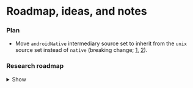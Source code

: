 # Roadmap, ideas, and notes

### Plan

- Move `androidNative` intermediary source set to inherit from the `unix` source
  set instead of `native` (breaking change; [1](https://github.com/05nelsonm/gradle-kmp-configuration-plugin/blob/master/CHANGELOG.md#version-020-2024-02-25), [2](https://github.com/05nelsonm/gradle-kmp-configuration-plugin/pull/43)).

### Research roadmap

<details>
  <summary>Show</summary>

* Save known versions of deps and tools to use by default (the whole toml file?)
* [Gradle Plugin TestKit](https://github.com/autonomousapps/dependency-analysis-gradle-plugin/tree/main/testkit) ([Docs](https://docs.gradle.org/current/userguide/test_kit.html))
* https://github.com/square/radiography
* https://github.com/JetBrains-Research/reflekt
* https://github.com/mikepenz/AboutLibraries
* https://github.com/gradle/gradle/issues/26091#issuecomment-1798137734
* https://github.com/BenWoodworth/Parameterize
* Set JDK release for kotlin compilation safety (`-Xjdk-release=`)
* Detekt rules
  * Enable more rules aside from baseline
  * https://github.com/hbmartin/hbmartin-detekt-rules
  * https://github.com/woltapp/arrow-detekt-rules
  * https://detekt.dev/docs/rules/libraries/
  * https://detekt.dev/docs/rules/ruleauthors
  * https://github.com/topics/detekt-rules
  * https://detekt.dev/marketplace
    * https://detekt.dev/marketplace/#unpublished
  * Custom detekt/lint rules
    * Warn on nutable (var) fields in data classes or beans.
    * Warn on data classes overall (public api, android app, etc.)
    * По гайдлайнам если есть хоть 1 именованный параметр нужно все именовать
    * Бед практис передавать мьютбл (collection, etc.) в параметрах
  * Create detekt rules for Gradle plugins best practices
    * e.g., not to use `org.gradle.api.tasks.TaskCollection.matching`, `findByName`, etc. when `named` or `withType`
      is enough (don't early create tasks).
      * https://github.com/gmazzo/gradle-buildconfig-plugin/commit/a21a8b9
    * e.g., a task must not use any Project objects at execution time.
    * Also, warn on any `org.gradle.internal` usage because its is internal API.
    * https://docs.gradle.org/8.5/userguide/configuration_cache.html#config_cache:requirements
    * https://marcelkliemannel.com/articles/2022/common-gradle-plugin-mistakes-and-good-practices/
* Linting
  * https://github.com/jeremymailen/kotlinter-gradle
  * https://dev.to/aseemwangoo/supercharge-your-kotlin-project-2mcb
  * https://habr.com/ru/companies/ru_mts/articles/797053/
  * Konsist
    * https://github.com/LemonAppDev/konsist
    * https://proandroiddev.com/protect-kotlin-project-architecture-using-konsist-3bfbe1ad0eea
  * KDoc formatting
    * https://github.com/tnorbye/kdoc-formatter
* https://github.com/ashtanko/kotlin-app-template/tree/main
  * Github Action + git-hook + Issues Template
* __Infrastructure plugins__
  * https://github.com/slackhq/slack-gradle-plugin/
    * https://github.com/slackhq/slack-gradle-plugin/releases/tag/0.13.0
    * https://github.com/slackhq/slack-gradle-plugin/releases/tag/0.14.0
  * https://github.com/avito-tech/avito-android
    * https://github.com/avito-tech/avito-android/blob/a1949b4/subprojects/assemble/proguard-guard/src/main/kotlin/com/avito/android/proguard_guard/shadowr8/ShadowR8TaskCreator.kt
    * GIT hooks: https://github.com/avito-tech/avito-android/tree/develop/.git_hooks
  * Gradle Core plugins
    * https://github.com/gradle/gradle/tree/a300b86/platforms/documentation/docs/src/docs/userguide/core-plugins
  * Gradle configuration
    * https://github.com/Kotlin/kotlinx.coroutines/blob/d12eb45/kotlinx-coroutines-core/build.gradle#L238
    * Test Suites
      * https://docs.gradle.org/current/userguide/jvm_test_suite_plugin.html
      * https://github.com/unbroken-dome/gradle-testsets-plugin
    * Testing Gradle Builds
      * Gradle TestKit: https://docs.gradle.org/current/userguide/test_kit.html
        * TODO: `testSourceSets(sourceSets.functionalTest)`
    * TWiStErRob's Quality plugin for Gradle that supports Android flavors
      * https://github.com/TWiStErRob/net.twisterrob.gradle
    * Nebula-plugins
      * Healthy defaults for a standard Gradle project.
        * https://github.com/nebula-plugins/nebula-project-plugin
        * Builds Javadoc and Sources jars.
        * Doesn't fail javadoc if there are none found.
        * Record information about the build and stores it in the .jar,
          via [gradle-info-plugin](https://github.com/nebula-plugins/gradle-info-plugin).
        * Easy specification of people involved in a project
          via [gradle-contacts-plugin](https://github.com/nebula-plugins/gradle-contacts-plugin).
        * Introduces Nebula Dependency Lock Plugin out of the box, supports Gradle's Locking dependency versions mechanism too.
        * Introduces Nebula Facet Plugin. A routine pattern is wanting a new SourceSet with an accompanying Configuration for dependencies.
        * Introduces IntegTest Plugin specifically for Integration Tests.
      * Nebula Dependency Lock Plugin
        * https://github.com/nebula-plugins/gradle-dependency-lock-plugin
        * Allows people using dynamic dependency versions to lock them to specific versions.
        * Support saving and checking hash or signature of dependency in a report.
          * Also note for safety against supply chain attacks:
            https://github.com/dropbox/dependency-guard/issues/103
      * Plugin to gather information about the environment
        * https://github.com/nebula-plugins/gradle-info-plugin
        * Noninvasively collect information about the environment, and make information available to other plugins in a statically typed
          way.
        * When possible lazily calculate info.
        * https://github.com/nebula-plugins/gradle-contacts-plugin
          * Structure to define the owners of a project, then contributing this back to other plugins.
      * Linter tool for identifying and reporting on patterns of misuse or deprecations in Gradle scripts.
        * https://github.com/nebula-plugins/gradle-lint-plugin
        * https://docs.gradle.org/current/userguide/authoring_maintainable_build_scripts.html
      * Gradle plugin for providing reusable dependency resolution rules.
        * https://github.com/nebula-plugins/gradle-resolution-rules-plugin
      * Gradle capabilities and transforms to ease the migration from Java EE to Jakarta EE.
        * https://github.com/nebula-plugins/gradle-jakartaee-migration-plugin
      * Gradle plugin for constructing linux packages, specifically RPM and DEBs.
        * https://github.com/nebula-plugins/gradle-ospackage-plugin
      * Publishing related plugins
        * https://github.com/nebula-plugins/nebula-publishing-plugin
      * Test harness for Gradle plugins, leveraging [Spock](http://spockframework.org/).
        * https://github.com/nebula-plugins/nebula-test
      * Adds lot of NodeJS-based technologies as part of build without having Node.js installed locally.
        * https://github.com/nebula-plugins/nebula-node-plugin
      * Kotlin library providing extensions to assist with Gradle iterop and backwards compatibility.
        * https://github.com/nebula-plugins/nebula-gradle-interop
      * Gradle plugin introducing a provided dependency configuration and marking a dependency as optional.
        * https://github.com/nebula-plugins/gradle-extra-configurations-plugin
      * Base SCM Plugin for gathering information or performing actions (Archived).
        * https://github.com/nebula-plugins/gradle-scm-plugin
    * SgtSilvio gradle plugins
      * Example: https://github.com/SgtSilvio/gradle-proguard/blob/61e7230/build.gradle.kts
      * Gradle plugin to ease using and producing (multi-arch) OCI (Open Container Initiative, prev. Docker) images.
        without requiring external tools.
        * https://github.com/SgtSilvio/gradle-oci
        * https://github.com/SgtSilvio/oci-registry (OCI registry Java library that allows serving OCI artifacts to pull operations).
        * https://github.com/SgtSilvio/gradle-oci-junit-jupiter.
      * Gradle plugin to ease defining project metadata (urls, license, scm).
        * module name, readable name, url, docUrl, organization, license, developers, issue management, github.
        * https://github.com/SgtSilvio/gradle-metadata
      * Gradle plugin to ease defining Javadoc links.
        * https://github.com/SgtSilvio/gradle-javadoc-links
      * Gradle plugin that configures sensible defaults.
        * https://github.com/SgtSilvio/gradle-defaults
        * UTF 8 for Java compilation and Javadoc
        * Reproducible artifacts
        * Granular test reports per test case (method instead of class)
    * iurysza
      * A Gradle Plugin for visualizing your project's structure, powered by mermaidjs.
        * https://github.com/iurysza/module-graph
      * A project setup to bootstrap kotlin library development.
        * https://github.com/iurysza/kotlin-scaffold
* https://github.com/BenWoodworth/Parameterize
* https://github.com/kotlin-hands-on/kotlin-swift-interopedia
* https://github.com/drewhamilton/poko/
  * https://github.com/saket/telephoto/releases/tag/0.7.1
* https://telegra.ph/Compose-stabilityConfigurationPath-11-30
  * https://fvilarino.medium.com/exploring-jetpack-compose-compilers-stability-config-f1ccb197d6c0
* https://github.com/yandexmobile/detekt-rules-ui-tests
  * https://habr.com/ru/companies/yandex/articles/779152/
  * https://t.me/c/1198043993/3696
  * https://edmundkirwan.com/general/cdd.html
  * https://edmundkirwan.com/general/c-and-c.html
* __https://github.com/VKCOM/vkompose/__
  * https://mobiusconf.com/talks/0beebbbd16bf4358ab2a1b60cabf57a1
  * https://t.me/compose_broadcast/202
  * https://t.me/int_ax/47
    * https://t.me/int_ax/47?comment=25
    * https://t.me/int_ax/47?comment=29
    * https://t.me/int_ax/47?comment=49
* https://github.com/saveourtool/diktat
* https://github.com/Kotlin/kotlinx-benchmark/
  * https://github.com/CharlieTap/cachemap
  * https://github.com/CharlieTap/cachemap/tree/failing-native-benchmark
  * https://github.com/CharlieTap/cachemap/tree/benchmarking
* https://gitlab.com/opensavvy/ci-templates
  * https://gitlab.com/opensavvy/playgrounds/gradle/-/blob/main/.gitlab-ci.yml?ref_type=heads
* https://github.com/gmazzo/gradle-codeowners-plugin
* https://github.com/gmazzo/gradle-docker-compose-plugin
* https://github.com/gmazzo/gradle-report-publications-plugin
* !! https://github.com/gmazzo/gradle-android-manifest-lock-plugin
* Shadowing + minification
  * https://github.com/GradleUp/gr8 (Gr8 = Gradle + R8)
  * Task used by the UI and Android tests to check minification results and keep track of binary size.
    * https://github.com/lowasser/kotlinx.coroutines/blob/fcaa6df/buildSrc/src/main/kotlin/RunR8.kt
  * A Gradle plugin that infers Proguard/R8 keep rules for androidTest sources.
    * https://slackhq.github.io/keeper/
      * https://github.com/slackhq/Keeper
  * dProtect obfuscator
    * https://github.com/open-obfuscator/dProtect
  * Optimize app images
    * https://tinypng.com/
* Control licenses
  * https://github.com/JetBrains/intellij-community/blob/8b5ce28/platform/build-scripts/src/org/jetbrains/intellij/build/CommunityLibraryLicenses.kt
  * https://github.com/mikepenz/AboutLibraries
* GitHub CI/CD, workflows and repo organization.
  * Add automatic adding PR comment with Gradle Job Summary
    * https://github.com/gradle/gradle-build-action/pull/1021/files
    * https://github.com/gradle/gradle-build-action/issues/1020
  * https://github.com/actions/dependency-review-action
  * Compare artifacts in the commit (with prev commit) or PR (with upstream)
    * https://github.com/JakeWharton/diffuse
  * https://github.com/square/leakcanary/tree/main/.github
  * MythicDrops repo organization. MegaLinter.io checks. [kodiakhq](https://github.com/apps/kodiakhq) bot.
    * https://github.com/MythicDrops/mythicdrops-gradle-plugin/pull/108
    * https://github.com/MythicDrops/mythicdrops-gradle-plugin?tab=readme-ov-file#maven-publish-plugin
      * Configures published Maven POMs to include `compileOnly` dependencies as `provided`.
      * Configures the project to sign published artifacts with GPG if `PGP_KEY` and `PGP_PWD` environment variables are available.
    * https://github.com/MythicDrops/mythicdrops-gradle-plugin?tab=readme-ov-file#base-project-plugin
      * Applies the [nebula.project](https://github.com/nebula-plugins/nebula-project-plugin) Gradle plugin.
      * Applies the [com.adarshr.test-logger](https://github.com/radarsh/gradle-test-logger-plugin) Gradle plugin (with Mocha theme).
      * Configures all test tasks to use JUnit Jupiter.
      * Applies the [org.shipkit.shipkit-auto-version](https://github.com/shipkit/shipkit-auto-version) Gradle plugin.
  * Karol Wrótniak tools
    * https://github.com/koral--/gradle-pitest-plugin
    * https://github.com/koral-- (note profile readme)
  * Screenshot testing
    https://github.com/pedrovgs/Shot
* Stores publishing
  * https://github.com/chippmann/androidpublisher/
    * https://github.com/chippmann/androidpublisher/releases/tag/0.3.3
* CI security scanning of Android app using AppSweep (API KEY REQUIRED)
  * https://github.com/guardsquare/appsweep-gradle
  * https://appsweep.guardsquare.com/
  * https://plugins.gradle.org/plugin/com.guardsquare.appsweep
* Java 9 modularity support
  * https://github.com/Kotlin/kotlinx.coroutines/blob/d12eb45/buildSrc/src/main/kotlin/Java9Modularity.kt
* Common utils
  * https://github.com/aminography/CommonUtils/tree/1bfbe2d/library/src/main/java/com/aminography/commonutils
* States and Events
  * Circuit: https://slackhq.github.io/circuit/states-and-events/
* Builds organization (multiple flavors, build types, build targets)
  * https://github.com/ankidroid/Anki-Android/releases/tag/v2.17beta2
* Validate & diff resulting artifacts
  * https://github.com/JakeWharton/diffuse
* Gradle task to report native libs from dependencies (dependency + names of the native binaries)
* Gradle plugin for generating Android / KMP string resources from Google Spreadsheets.
  * https://github.com/futuredapp/sheet-happens
* 🐘 A template to let you started with custom Gradle Plugins + Kotlin in a few seconds
  * https://github.com/cortinico/kotlin-gradle-plugin-template
* Jsmints is a suite of libraries and gradle plugins for working with Kotlin JS, with a focus on testing and version updating.
  * https://github.com/robertfmurdock/jsmints
* A Palantir set of Gradle plugins that configure default code quality tools for developers.
  * https://github.com/palantir/gradle-baseline
* Gradle plugin for detecting use of legacy APIs which modern Java versions supersede.
  * https://github.com/andygoossens/gradle-modernizer-plugin
* Check ABI compatibility at build time
  * https://github.com/open-toast/expediter
* Kotlin/JS Fast Configuration
  * https://github.com/turansky/kfc-plugins
  * https://github.com/turansky/seskar (Kotlin/JS sugar)
* KtLint-cli setup
  * https://github.com/pinterest/ktlint/blob/cb17bbf/ktlint-cli/build.gradle.kts#L44
* Trace the recomposition of a Composable with its cause without boilerplate code
  * https://github.com/jisungbin/ComposeInvestigator
* Gradle Plugin that allows you to decompile bytecode compiled with Jetpack Compose Compiler Plugin into Java and check it
  * https://github.com/takahirom/decomposer/
* `calf-file-picker` with JS and Wasm support. And other compat widgets.
  * https://calf-library.netlify.app/
  * https://github.com/MohamedRejeb/Calf/releases/tag/v0.4.0
* A Kotlin Symbol Processor to list sealed object instances safely in generated code.
  * https://github.com/SimonMarquis/SealedObjectInstances
* multiplatform libs to work w/ maven without requiring users to explicitly depend on the -jvm artifact.
  * https://kotlinlang.slack.com/archives/C8C4JTXR7/p1706909911878839
  * Kotlinx Serialization achieves this by editing the POM for the unflavoured module
    * https://github.com/Kotlin/kotlinx.serialization/blob/1116f5f/gradle/publish-mpp-root-module-in-platform.gradle#L6-L45
  * Arrow does the same
    * https://github.com/arrow-kt/arrow-gradle-config/blob/0.12.0-rc.20/arrow-gradle-config-publish/src/main/kotlin/internal/PublishMppRootModuleInPlatform.kt
</details>
